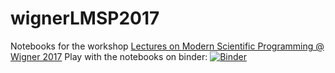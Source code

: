 # wignerLMSP2017
Notebooks  for the workshop 
[Lectures on Modern Scientific Programming @ Wigner 2017](http://gpu.wigner.mta.hu/hu/events/lectures-on-modern-scientific-programming/lectures-on-modern-scientific-programming-2017)
Play with the notebooks on binder:
[![Binder](https://mybinder.org/badge.svg)](https://mybinder.org/v2/gh/oroszl/wignerLMSP2017/master)
